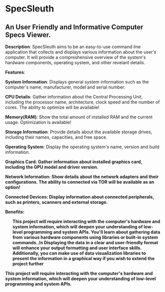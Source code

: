 # SpecSleuth
An User Friendly and Informative Computer Specs Viewer.
-------------------------------------------------------------------------------------------------------------------------------------------------------------


<b>Description</b>: SpecSleuth aims to be an easy-to-use command line application that collects and displays various information about the user's computer. It will provide a compreshensive overview of the system's hardware components, operating system, and other revelant details.




<b>Features</b>: 

<b>System Information</b>: Displays general system information such as the computer's name, manufacturer, model and serial number. 

<b>CPU Details</b>: Gather information about the Central Processing Unit, including the processor name, architecture, clock speed and the number of cores. The ability to optimize will be available!


<p><b>Memory(RAM)</b>: Show the total amount of installed RAM and the current usage. Optimization is available!

<b>Storage Information</b>: Provide details about the available storage drives, including their names, capacities, and free space.

<b>Operating System</b>: Display the operating system's name, version and build information.

<b>Graphics Card<b>: Gather information about installed graphics card, including the GPU model and driver version.

<b>Network Information</b>: Show details about the network adapters and their configurations. The ability to connected via TOR will be available as an option!

<b>Connected Devices</b>: Display information about connected peripherals, such as printers, scanners and external storage.

Benefits:
<ul>This project will require interacting with the computer's hardware and system information, which will deepen your understanding of low-level programming and system APIs.
You'll learn about gathering data from various hardware components using libraries or built-in system commands. /n
Displaying the data in a clear and user-friendly format will enhance your output formatting and user interface skills.
Additionally, you can make use of data visualization libraries to present the information in a graphical way if you wish to extend the project further</ul>
This project will require interacting with the computer's hardware and system information, which will deepen your understanding of low-level programming and system APIs.
